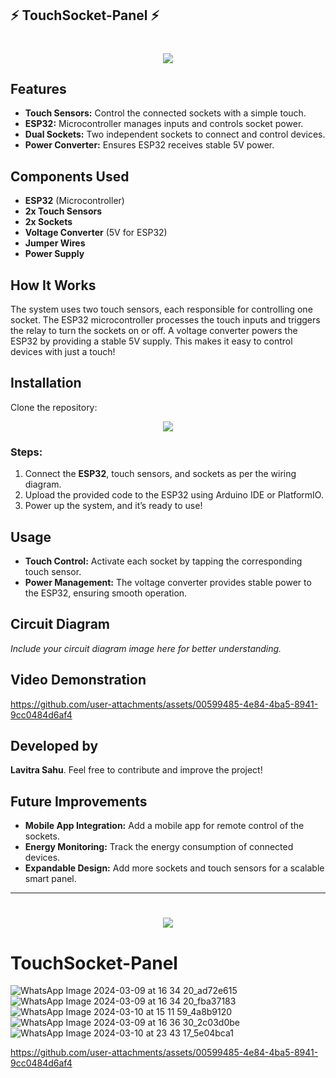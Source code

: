 ## ⚡ TouchSocket-Panel ⚡

<h1 align="center">
    <img src="https://readme-typing-svg.herokuapp.com/?font=Righteous&size=35&center=true&vCenter=true&width=700&height=100&duration=4000&lines=Touch+Sensor+Controlled+Sockets!+🔌;" />
</h1>

## Features

- **Touch Sensors:** Control the connected sockets with a simple touch.
- **ESP32:** Microcontroller manages inputs and controls socket power.
- **Dual Sockets:** Two independent sockets to connect and control devices.
- **Power Converter:** Ensures ESP32 receives stable 5V power.

## Components Used

- **ESP32** (Microcontroller)
- **2x Touch Sensors**
- **2x Sockets**
- **Voltage Converter** (5V for ESP32)
- **Jumper Wires**
- **Power Supply**

## How It Works

The system uses two touch sensors, each responsible for controlling one socket. The ESP32 microcontroller processes the touch inputs and triggers the relay to turn the sockets on or off. A voltage converter powers the ESP32 by providing a stable 5V supply. This makes it easy to control devices with just a touch!

## Installation

Clone the repository:

<div align="center">
    <a href="https://github.com/TechArcanist/TouchSocket-Panel">
        <img src="https://img.shields.io/badge/Clone_Repository-007ACC?style=for-the-badge&logo=github&logoColor=white" />
    </a>
</div>

### Steps:
1. Connect the **ESP32**, touch sensors, and sockets as per the wiring diagram.
2. Upload the provided code to the ESP32 using Arduino IDE or PlatformIO.
3. Power up the system, and it’s ready to use!

## Usage

- **Touch Control:** Activate each socket by tapping the corresponding touch sensor.
- **Power Management:** The voltage converter provides stable power to the ESP32, ensuring smooth operation.

## Circuit Diagram

*Include your circuit diagram image here for better understanding.*

## Video Demonstration

https://github.com/user-attachments/assets/00599485-4e84-4ba5-8941-9cc0484d6af4
## Developed by

**Lavitra Sahu**. Feel free to contribute and improve the project!

## Future Improvements

- **Mobile App Integration:** Add a mobile app for remote control of the sockets.
- **Energy Monitoring:** Track the energy consumption of connected devices.
- **Expandable Design:** Add more sockets and touch sensors for a scalable smart panel.

---

<h1 align="center">
    <img src="https://readme-typing-svg.herokuapp.com/?font=Righteous&size=35&center=true&vCenter=true&width=500&height=70&duration=4000&lines=Thanks+for+Visiting!+👋;" />
</h1>

# TouchSocket-Panel
![WhatsApp Image 2024-03-09 at 16 34 20_ad72e615](https://github.com/user-attachments/assets/391199ea-d592-43e8-ad8b-97f9985d6a8b)
![WhatsApp Image 2024-03-09 at 16 34 20_fba37183](https://github.com/user-attachments/assets/a8df37bd-1acd-441d-835c-3a8d14490dce)
![WhatsApp Image 2024-03-10 at 15 11 59_4a8b9120](https://github.com/user-attachments/assets/13e1b983-afbc-4c22-b3aa-33da95aed69b)
![WhatsApp Image 2024-03-09 at 16 36 30_2c03d0be](https://github.com/user-attachments/assets/97a73814-b336-4411-88bc-18fb2cc0c8bd)
![WhatsApp Image 2024-03-10 at 23 43 17_5e04bca1](https://github.com/user-attachments/assets/75eaad3f-70f7-49f5-b94d-adde3e10c8c6)


https://github.com/user-attachments/assets/00599485-4e84-4ba5-8941-9cc0484d6af4

